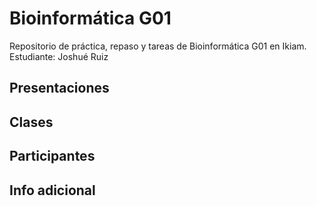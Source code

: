 # Bioinformática G01
Repositorio de práctica, repaso y tareas de Bioinformática G01 en Ikiam. Estudiante: Joshué Ruiz

## Presentaciones

## Clases

## Participantes

## Info adicional
